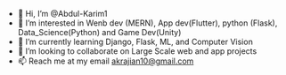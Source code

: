 - 👋 Hi, I’m @Abdul-Karim1
- 👀 I’m interested in Wenb dev (MERN), App dev(Flutter), python (Flask), Data_Science(Python) and Game Dev(Unity)
- 🌱 I’m currently learning Django, Flask, ML, and Computer Vision
- 💞️ I’m looking to collaborate on Large Scale web and app projects
- 📫 Reach me at my email akrajian10@gmail.com

<!---
Abdul-Karim1/Abdul-Karim1 is a ✨ special ✨ repository because its `README.md` (this file) appears on your GitHub profile.
You can click the Preview link to take a look at your changes.
--->
